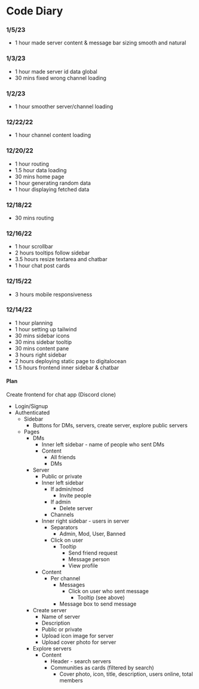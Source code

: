 # Code Diary
### 1/5/23
- 1 hour made server content & message bar sizing smooth and natural

### 1/3/23
- 1 hour made server id data global
- 30 mins fixed wrong channel loading

### 1/2/23
- 1 hour smoother server/channel loading

### 12/22/22
- 1 hour channel content loading

### 12/20/22
- 1 hour routing
- 1.5 hour data loading
- 30 mins home page
- 1 hour generating random data
- 1 hour displaying fetched data

### 12/18/22 
- 30 mins routing

### 12/16/22
- 1 hour scrollbar
- 2 hours tooltips follow sidebar
- 3.5 hours resize textarea and chatbar
- 1 hour chat post cards

### 12/15/22
- 3 hours mobile responsiveness

### 12/14/22
- 1 hour planning
- 1 hour setting up tailwind
- 30 mins sidebar icons
- 30 mins sidebar tooltip
- 30 mins content pane
- 3 hours right sidebar
- 2 hours deploying static page to digitalocean
- 1.5 hours frontend inner sidebar & chatbar

#### Plan
Create frontend for chat app (Discord clone)
- Login/Signup
- Authenticated
    - Sidebar
        - Buttons for DMs, servers, create server, explore public servers
    - Pages
        - DMs
            - Inner left sidebar - name of people who sent DMs
            - Content
                - All friends
                - DMs
        - Server
            - Public or private
            - Inner left sidebar
                - If admin/mod
                    - Invite people
                - If admin
                    - Delete server
                - Channels
            - Inner right sidebar - users in server
                - Separators
                    - Admin, Mod, User, Banned
                - Click on user
                    - Tooltip
                        - Send friend request
                        - Message person
                        - View profile
            - Content
                - Per channel
                    - Messages
                        - Click on user who sent message
                            - Tooltip (see above)
                    - Message box to send message
        - Create server
            - Name of server
            - Description
            - Public or private
            - Upload icon image for server
            - Upload cover photo for server
        - Explore servers
            - Content
                - Header - search servers
                - Communities as cards (filtered by search)
                    - Cover photo, icon, title, description, users online, total members

